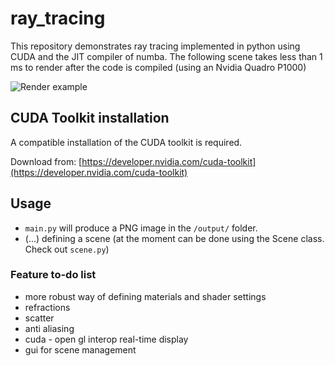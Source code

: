 # ray_tracing
This repository demonstrates ray tracing implemented in python using CUDA and the JIT compiler of numba.
The following scene takes less than 1 ms to render after the code is compiled (using an Nvidia Quadro P1000)

![Render example](https://user-images.githubusercontent.com/27952562/62824447-2d416c80-bb9e-11e9-8a35-cd432c76c976.png)

## CUDA Toolkit installation
A compatible installation of the CUDA toolkit is required.

Download from:
[https://developer.nvidia.com/cuda-toolkit](https://developer.nvidia.com/cuda-toolkit)

## Usage

  - `main.py` will produce a PNG image in the `/output/` folder.
  - (...) defining a scene (at the moment can be done using the Scene class. Check out `scene.py`)

### Feature to-do list
  - more robust way of defining materials and shader settings
  - refractions
  - scatter
  - anti aliasing
  - cuda - open gl interop real-time display
  - gui for scene management
